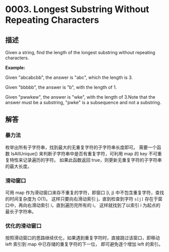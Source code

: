 # 0003. Longest Substring Without Repeating Characters

## 描述
Given a string, find the length of the longest substring without repeating characters.

**Example:**

Given "abcabcbb", the answer is "abc", which the length is 3.

Given "bbbbb", the answer is "b", with the length of 1.

Given "pwwkew", the answer is "wke", with the length of 3.Note that the answer must be a substring, "pwke" is a subsequence and not a substring.

## 解答
### 暴力法
枚举出所有子字符串，找到最大的无重复字符的子字符串长度即可。
需要一个函数 IsAllUnique() 来判断子字符串中是否有重复字符，可利用 map 的 key 不可重复特性来记录遍历的字符。
如果此函数返回 true，则更新无重复字符的子字符串的最大长度。

### 滑动窗口
可用 map 作为滑动窗口来存不重复的字符，即窗口 [i, j) 中不包含重复字符，查找的时间复杂度为 O(1)。
这样只要向右滑动索引 j，直到检查到字符 `s[j]` 存在于窗口中，再向右滑动索引 i，直到遍历完所有的 i，
这样就找到了以索引 i 为起点的最长子字符串。

### 优化的滑动窗口
按照滑动窗口的思路继续优化，如果遇到重复字符时，直接跳过该窗口，即移动 left 索引到 map 中已存储的重复字符的下一位，
即可避免逐个增加 left 的索引。
